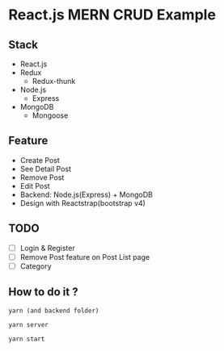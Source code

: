 # React.js MERN CRUD Example

## Stack

- React.js
- Redux
  - Redux-thunk
- Node.js
  - Express
- MongoDB
  - Mongoose

## Feature

- Create Post
- See Detail Post
- Remove Post
- Edit Post
- Backend: Node.js(Express) + MongoDB
- Design with Reactstrap(bootstrap v4)

## TODO

- [ ] Login & Register
- [ ] Remove Post feature on Post List page
- [ ] Category

## How to do it ?

```
yarn (and backend folder)

yarn server

yarn start
```
